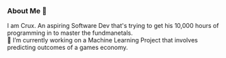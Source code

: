 ### About Me 👋 
I am Crux. An aspiring Software Dev that's trying to get his 10,000 hours of programming in to master the fundmanetals. <br>
🔭 I’m currently working on a Machine Learning Project that involves predicting outcomes of a games economy. <br>
<!--
**MNSCrux/MNSCrux** is a ✨ _special_ ✨ repository because its `README.md` (this file) appears on your GitHub profile.

Here are some ideas to get you started:

- 🔭 I’m currently working on ...
- 🌱 I’m currently learning ...
- 👯 I’m looking to collaborate on ...
- 🤔 I’m looking for help with ...
- 💬 Ask me about ...
- 📫 How to reach me: ...
- 😄 Pronouns: ...
- ⚡ Fun fact: ...
-->
